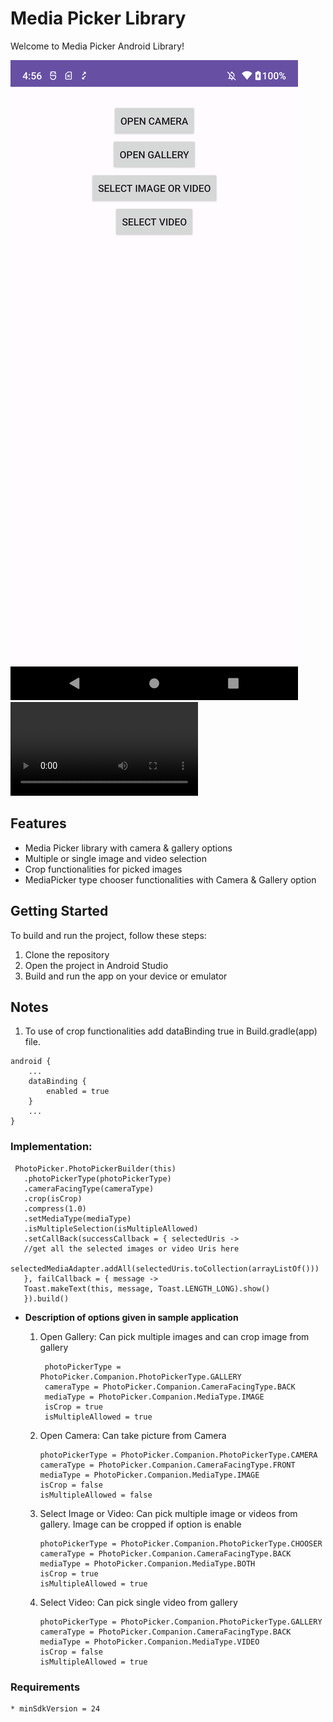 # Media Picker Library

Welcome to Media Picker Android Library!

![image](/media/image.png) &nbsp;&nbsp;&nbsp;&nbsp;&nbsp; ![video](/media/video.mp4)

## Features

* Media Picker library with camera & gallery options
* Multiple or single image and video selection
* Crop functionalities for picked images
* MediaPicker type chooser functionalities with Camera & Gallery option

## Getting Started

To build and run the project, follow these steps:

1. Clone the repository
2. Open the project in Android Studio
3. Build and run the app on your device or emulator

## Notes

1. To use of crop functionalities add dataBinding true in Build.gradle(app) file.

```
android {
    ...
    dataBinding {
        enabled = true
    }
    ...
}
```

### Implementation:

```
 PhotoPicker.PhotoPickerBuilder(this)
   .photoPickerType(photoPickerType)
   .cameraFacingType(cameraType)
   .crop(isCrop)
   .compress(1.0)
   .setMediaType(mediaType)
   .isMultipleSelection(isMultipleAllowed)
   .setCallBack(successCallback = { selectedUris ->
   //get all the selected images or video Uris here
   selectedMediaAdapter.addAll(selectedUris.toCollection(arrayListOf()))
   }, failCallback = { message ->
   Toast.makeText(this, message, Toast.LENGTH_LONG).show()
   }).build()
   ```

* **Description of options given in sample application**

    1) Open Gallery: Can pick multiple images and can crop image from gallery
        ```
         photoPickerType = PhotoPicker.Companion.PhotoPickerType.GALLERY
         cameraType = PhotoPicker.Companion.CameraFacingType.BACK
         mediaType = PhotoPicker.Companion.MediaType.IMAGE
         isCrop = true
         isMultipleAllowed = true
        ```
    2) Open Camera: Can take picture from Camera
        ```
        photoPickerType = PhotoPicker.Companion.PhotoPickerType.CAMERA
        cameraType = PhotoPicker.Companion.CameraFacingType.FRONT
        mediaType = PhotoPicker.Companion.MediaType.IMAGE
        isCrop = false
        isMultipleAllowed = false
        ```
    3) Select Image or Video: Can pick multiple image or videos from gallery. Image can be cropped if option is enable
       ```
       photoPickerType = PhotoPicker.Companion.PhotoPickerType.CHOOSER
       cameraType = PhotoPicker.Companion.CameraFacingType.BACK
       mediaType = PhotoPicker.Companion.MediaType.BOTH
       isCrop = true
       isMultipleAllowed = true
       ```
    4) Select Video: Can pick single video from gallery
       ```
       photoPickerType = PhotoPicker.Companion.PhotoPickerType.GALLERY
       cameraType = PhotoPicker.Companion.CameraFacingType.BACK
       mediaType = PhotoPicker.Companion.MediaType.VIDEO
       isCrop = false
       isMultipleAllowed = true
       ```

### Requirements
    * minSdkVersion = 24